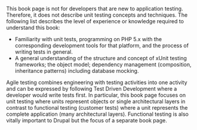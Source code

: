 This book page is not for developers that are new to application testing. Therefore, it does not describe unit testing concepts and techniques. The following list describes the level of experience or knowledge required to understand this book:

* Familiarity with unit tests, programming on PHP 5.x with the corresponding development tools for that platform, and the process of writing tests in general.
* A general understanding of the structure and concept of xUnit testing frameworks; the object model; dependency management (composition, inheritance patterns) including database mocking.

Agile testing combines engineering with testing activities into one activity and can be expressed by following Test Driven Development where a developer would write tests first. In particular, this book page focuses on unit testing where units represent objects or single architectural layers in contrast to functional testing (customer tests) where a unit represents the complete application (many architectural layers). Functional testing is also vitally important to Drupal but the focus of a separate book page.